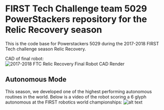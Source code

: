 # FIRST Tech Challenge team 5029 PowerStackers repository for the Relic Recovery season
This is the code base for Powerstackers 5029 during the 2017-2018 FIRST Tech challenge season Relic Recovery.

CAD of final robot:
![2017-2018 FTC Relic Recovery Final Robot CAD Render](https://user-images.githubusercontent.com/12313362/140758786-50691fc2-94e0-435c-a293-5e471374ce19.JPG)


## Autonomous Mode
This season, we developed one of the highest performing autonomous routines in the world. Below is a video of the robot scoring a 6 glyph autonomous at the FIRST robotics world championships:
![alt text](https://drive.google.com/file/d/15TWpHUrDPXo9r_5KVtdzo_SOolU0RwFL/view?usp=drivesdk)
